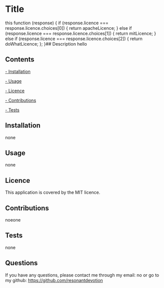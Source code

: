 # Title
this
function (response) {
    if (response.licence === response.licence.choices[0]) {
        return apacheLicence;
    }
else if (response.licence === response.licence.choices[1]) {
    return mitLicence;
}
else if (response.licence === response.licence.choices[2]) {
    return doWhatLicence;
};
}## Description
hello

## Contents
[- Installation](#installation)

[- Usage](#usage)

[- Licence](#licence)

[- Contributions](#contributions)

[- Tests](#tests)

## Installation
none

## Usage
none

## Licence
This application is covered by the MIT licence.

## Contributions
noeone

## Tests
none

## Questions
If you have any questions, please contact me through my email:
no
or go to my github:
https://github.com/resonantdevotion